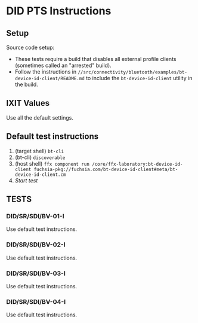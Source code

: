 # DID PTS Instructions

## Setup
Source code setup:
* These tests require a build that disables all external profile clients (sometimes called an "arrested" build).
* Follow the instructions in `//src/connectivity/bluetooth/examples/bt-device-id-client/README.md` to include the `bt-device-id-client` utility in the build.

## IXIT Values
Use all the default settings.

## Default test instructions
1. (target shell) `bt-cli`
2. (bt-cli) `discoverable`
3. (host shell) `ffx component run /core/ffx-laboratory:bt-device-id-client fuchsia-pkg://fuchsia.com/bt-device-id-client#meta/bt-device-id-client.cm`
4. *Start test*

## TESTS

### DID/SR/SDI/BV-01-I
Use default test instructions.

### DID/SR/SDI/BV-02-I
Use default test instructions.

### DID/SR/SDI/BV-03-I
Use default test instructions.

### DID/SR/SDI/BV-04-I
Use default test instructions.
